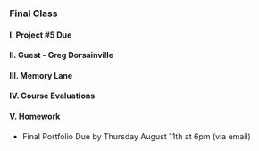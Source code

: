 ### Final Class

#### I. Project #5 Due

#### II. Guest - Greg Dorsainville

#### III. Memory Lane

#### IV. Course Evaluations

#### V. Homework
* Final Portfolio Due by Thursday August 11th at 6pm (via email)

